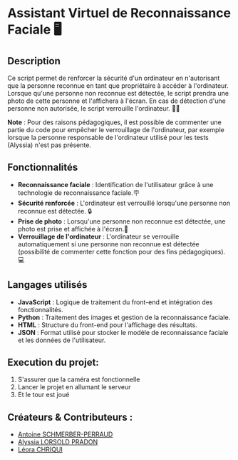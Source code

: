 # Assistant Virtuel de Reconnaissance Faciale 🖥

## Description

Ce script permet de renforcer la sécurité d'un ordinateur en n'autorisant que la personne reconnue en tant que propriétaire à accéder à l'ordinateur. Lorsque qu'une personne non reconnue est détectée, le script prendra une photo de cette personne et l'affichera à l'écran. En cas de détection d'une personne non autorisée, le script verrouille l'ordinateur. 👱‍♀️

**Note** : Pour des raisons pédagogiques, il est possible de commenter une partie du code pour empêcher le verrouillage de l'ordinateur, par exemple lorsque la personne responsable de l'ordinateur utilisé pour les tests (Alyssia) n'est pas présente.

## Fonctionnalités

- **Reconnaissance faciale** : Identification de l'utilisateur grâce à une technologie de reconnaissance faciale.🪧
- **Sécurité renforcée** : L'ordinateur est verrouillé lorsqu'une personne non reconnue est détectée. 🔒
- **Prise de photo** : Lorsqu'une personne non reconnue est détectée, une photo est prise et affichée à l'écran.📸
- **Verrouillage de l'ordinateur** : L'ordinateur se verrouille automatiquement si une personne non reconnue est détectée (possibilité de commenter cette fonction pour des fins pédagogiques). 💻

## Langages utilisés

- **JavaScript** : Logique de traitement du front-end et intégration des fonctionnalités.
- **Python** : Traitement des images et gestion de la reconnaissance faciale.
- **HTML** : Structure du front-end pour l'affichage des résultats.
- **JSON** : Format utilisé pour stocker le modèle de reconnaissance faciale et les données de l'utilisateur.

## Execution du projet:
1. S'assurer que la caméra est fonctionnelle
2. Lancer le projet en allumant le serveur
3. Et le tour est joué

## Créateurs & Contributeurs : 
* [Antoine SCHMERBER-PERRAUD](https://github.com/AntoineSP01)
* [Alyssia LORSOLD PRADON](https://github.com/alyssialopr)
* [Léora CHRIQUI](https://github.com/Leoratz) 
